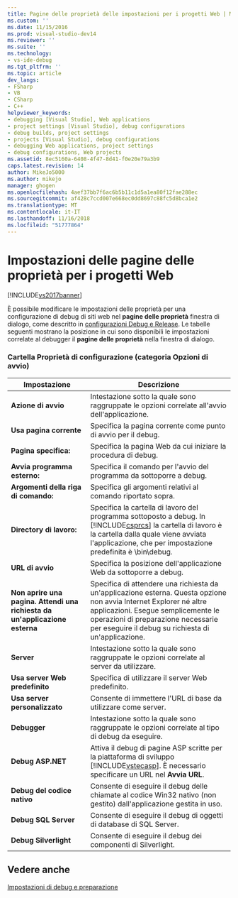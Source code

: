```yaml
---
title: Pagine delle proprietà delle impostazioni per i progetti Web | Microsoft Docs
ms.custom: ''
ms.date: 11/15/2016
ms.prod: visual-studio-dev14
ms.reviewer: ''
ms.suite: ''
ms.technology:
- vs-ide-debug
ms.tgt_pltfrm: ''
ms.topic: article
dev_langs:
- FSharp
- VB
- CSharp
- C++
helpviewer_keywords:
- debugging [Visual Studio], Web applications
- project settings [Visual Studio], debug configurations
- debug builds, project settings
- projects [Visual Studio], debug configurations
- debugging Web applications, project settings
- debug configurations, Web projects
ms.assetid: 8ec5160a-6408-4f47-8d41-f0e20e79a3b9
caps.latest.revision: 14
author: MikeJo5000
ms.author: mikejo
manager: ghogen
ms.openlocfilehash: 4aef37bb7f6ac6b5b11c1d5a1ea80f12fae288ec
ms.sourcegitcommit: af428c7ccd007e668ec0dd8697c88fc5d8bca1e2
ms.translationtype: MT
ms.contentlocale: it-IT
ms.lasthandoff: 11/16/2018
ms.locfileid: "51777864"
---
```

# <a name="property-pages-settings-for-web-projects"></a>Impostazioni delle pagine delle proprietà per i progetti Web
[!INCLUDE[vs2017banner](../includes/vs2017banner.md)]

È possibile modificare le impostazioni delle proprietà per una configurazione di debug di siti web nel **pagine delle proprietà** finestra di dialogo, come descritto in [configurazioni Debug e Release](../debugger/how-to-set-debug-and-release-configurations.md). Le tabelle seguenti mostrano la posizione in cui sono disponibili le impostazioni correlate al debugger il **pagine delle proprietà** nella finestra di dialogo.  
  
### <a name="configuration-properties-folder-start-options-category"></a>Cartella Proprietà di configurazione (categoria Opzioni di avvio)  
  
|**Impostazione**|**Descrizione**|  
|-----------------|---------------------|  
|**Azione di avvio**|Intestazione sotto la quale sono raggruppate le opzioni correlate all'avvio dell'applicazione.|  
|**Usa pagina corrente**|Specifica la pagina corrente come punto di avvio per il debug.|  
|**Pagina specifica:**|Specifica la pagina Web da cui iniziare la procedura di debug.|  
|**Avvia programma esterno:**|Specifica il comando per l'avvio del programma da sottoporre a debug.|  
|**Argomenti della riga di comando:**|Specifica gli argomenti relativi al comando riportato sopra.|  
|**Directory di lavoro:**|Specifica la cartella di lavoro del programma sottoposto a debug. In [!INCLUDE[csprcs](../includes/csprcs-md.md)] la cartella di lavoro è la cartella dalla quale viene avviata l'applicazione, che per impostazione predefinita è \bin\debug.|  
|**URL di avvio**|Specifica la posizione dell'applicazione Web da sottoporre a debug.|  
|**Non aprire una pagina. Attendi una richiesta da un'applicazione esterna**|Specifica di attendere una richiesta da un'applicazione esterna. Questa opzione non avvia Internet Explorer né altre applicazioni. Esegue semplicemente le operazioni di preparazione necessarie per eseguire il debug su richiesta di un'applicazione.|  
|**Server**|Intestazione sotto la quale sono raggruppate le opzioni correlate al server da utilizzare.|  
|**Usa server Web predefinito**|Specifica di utilizzare il server Web predefinito.|  
|**Usa server personalizzato**|Consente di immettere l'URL di base da utilizzare come server.|  
|**Debugger**|Intestazione sotto la quale sono raggruppate le opzioni correlate al tipo di debug da eseguire.|  
|**Debug ASP.NET**|Attiva il debug di pagine ASP scritte per la piattaforma di sviluppo [!INCLUDE[vstecasp](../includes/vstecasp-md.md)]. È necessario specificare un URL nel **Avvia URL**.|  
|**Debug del codice nativo**|Consente di eseguire il debug delle chiamate al codice Win32 nativo (non gestito) dall'applicazione gestita in uso.|  
|**Debug SQL Server**|Consente di eseguire il debug di oggetti di database di SQL Server.|  
|**Debug Silverlight**|Consente di eseguire il debug dei componenti di Silverlight.|  
  
## <a name="see-also"></a>Vedere anche  
 [Impostazioni di debug e preparazione](../debugger/debugger-settings-and-preparation.md)




